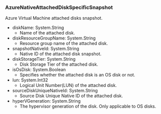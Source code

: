 ### AzureNativeAttachedDiskSpecificSnapshot
Azure Virtual Machine attached disks snapshot.

- diskName: System.String
  - Name of the attached disk.
- diskResourceGroupName: System.String
  - Resource group name of the attached disk.
- snapshotNativeId: System.String
  - Native ID of the attached disk snapshot.
- diskStorageTier: System.String
  - Disk Storage Tier of the attached disk.
- isOsDisk: System.Boolean
  - Specifies whether the attached disk is an OS disk or not.
- lun: System.Int32
  - Logical Unit Number(LUN) of the attached disk.
- sourceDiskUniqueNativeId: System.String
  - Source Disk Unique Native ID of the attached disk.
- hyperVGeneration: System.String
  - The hypervisor generation of the disk. Only applicable to OS disks.
